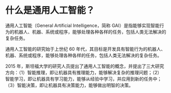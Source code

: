 # 什么是通用人工智能？

通用人工智能（General Artificial Intelligence，简称 GAI）是指能够实现智能行为的机器人、机器、系统或程序，能够处理各种各样的任务，包括人类无法解决的复杂任务。

通用人工智能的研究始于上世纪 60 年代，其目标是开发具有智能行为的机器人、机器、系统或程序，能够处理各种各样的任务，包括人类无法解决的复杂任务。

2015 年，斯坦福大学的研究人员提出了通用人工智能的概念，并提出了三大研究方向：（1）智能推理，即让机器具有推理能力，能够解决复杂的推理问题；（2）智能学习，即让机器具有学习能力，能够从经验中学习，并应用到新的任务中；（3）智能决策，即让机器具有决策能力，能够做出明智的决策。